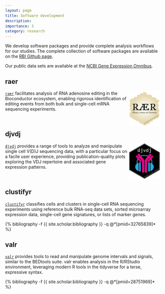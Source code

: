 ```yaml
---
layout: page
title: Software development
description: 
importance: 3
category: research
---
```


We develop software packages and provide complete analysis workflows for our studies. The complete
collection of software packages are available on the [RBI Github page](https://github.com/rnabioco).

Our public data sets are available at the [NCBI Gene Expression Omnibus](https://www.ncbi.nlm.nih.gov/geo/browse/?view=series&submitter=2717).

## raer

<img style="float: right; max-width: 100px" src="/assets/img/hex/raer.png">

[`raer`](https://github.com/rnabioco/raer) facilitates analysis of RNA adenosine editing in the Bioconductor ecosystem,
enabling rigorous identification of editing events from both bulk and single-cell mRNA sequencing experiments.

<br>

## djvdj

<img style="float: right; max-width: 100px" src="/assets/img/hex/djvdj.png">

[`djvdj`](https://github.com/rnabioco/djvdj) provides a range of tools to analyze and manipulate single cell V(D)J sequencing data,
with a particular focus on a facile user experience, providing publication-quality plots
exploring the VDJ repertoire and associated gene expression patterns.

<br>

## clustifyr

[`clustifyr`](https://github.com/rnabioco/clustifyr) classifies cells and clusters in single-cell RNA sequencing
experiments using reference bulk RNA-seq data sets, sorted microarray
expression data, single-cell gene signatures, or lists of marker genes.

<div class="publications">
  {% bibliography -f {{ site.scholar.bibliography }} -q @*[pmid=32765839]* %}
</div>

## valr

[`valr`](https://github.com/rnabioco/valr) provides tools to read and manipulate genome intervals
and signals, similar to the BEDtools suite. valr enables analysis in the
R/RStudio environment, leveraging modern R tools in the tidyverse for a
terse, expressive syntax.

<div class="publications">
  {% bibliography -f {{ site.scholar.bibliography }} -q @*[pmid=28751969]* %}
</div>